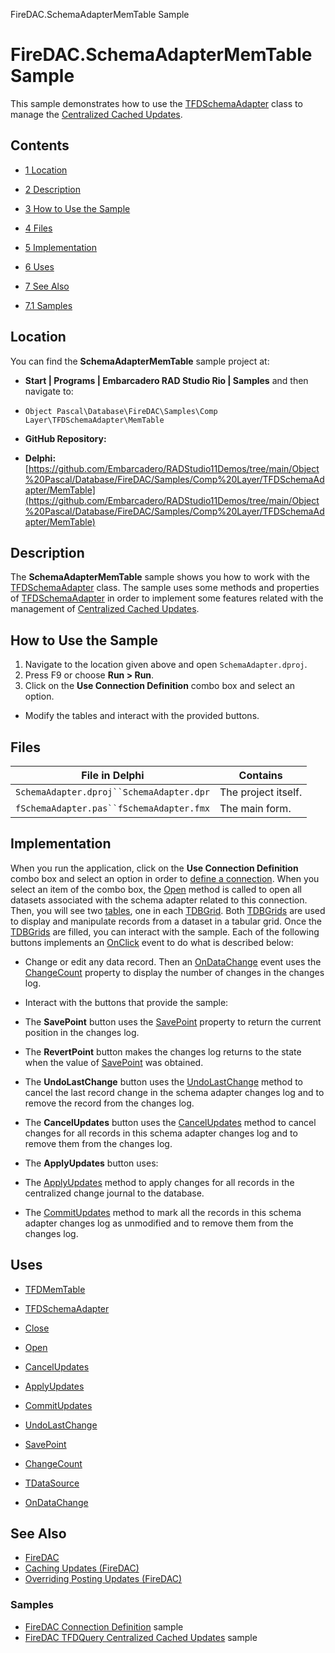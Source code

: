 FireDAC.SchemaAdapterMemTable Sample[]()
# FireDAC.SchemaAdapterMemTable Sample 


This sample demonstrates how to use the [TFDSchemaAdapter](http://docwiki.embarcadero.com/Libraries/en/FireDAC.Comp.Client.TFDSchemaAdapter) class to manage the [Centralized Cached Updates](http://docwiki.embarcadero.com/RADStudio/en/Caching_Updates_(FireDAC)).
## Contents



* [1 Location](#Location)
* [2 Description](#Description)
* [3 How to Use the Sample](#How_to_Use_the_Sample)
* [4 Files](#Files)
* [5 Implementation](#Implementation)
* [6 Uses](#Uses)
* [7 See Also](#See_Also)

* [7.1 Samples](#Samples)


## Location 

You can find the **SchemaAdapterMemTable** sample project at:
* **Start | Programs | Embarcadero RAD Studio Rio | Samples** and then navigate to:

* `Object Pascal\Database\FireDAC\Samples\Comp Layer\TFDSchemaAdapter\MemTable`

* **GitHub Repository:**

* **Delphi:**[https://github.com/Embarcadero/RADStudio11Demos/tree/main/Object%20Pascal/Database/FireDAC/Samples/Comp%20Layer/TFDSchemaAdapter/MemTable](https://github.com/Embarcadero/RADStudio11Demos/tree/main/Object%20Pascal/Database/FireDAC/Samples/Comp%20Layer/TFDSchemaAdapter/MemTable)

## Description 

The **SchemaAdapterMemTable** sample shows you how to work with the [TFDSchemaAdapter](http://docwiki.embarcadero.com/Libraries/en/FireDAC.Comp.Client.TFDSchemaAdapter) class. The sample uses some methods and properties of [TFDSchemaAdapter](http://docwiki.embarcadero.com/Libraries/en/FireDAC.Comp.Client.TFDSchemaAdapter) in order to implement some features related with the management of [Centralized Cached Updates](http://docwiki.embarcadero.com/RADStudio/en/Caching_Updates_(FireDAC)).
## How to Use the Sample 


1.  Navigate to the location given above and open `SchemaAdapter.dproj`.
2.  Press F9 or choose **Run > Run**.
3.  Click on the **Use Connection Definition** combo box and select an option.

*  Modify the tables and interact with the provided buttons.

## Files 



| File in Delphi                         | Contains          |
|----------------------------------------|-------------------|
|`SchemaAdapter.dproj``SchemaAdapter.dpr`|The project itself.|
|`fSchemaAdapter.pas``fSchemaAdapter.fmx`|The main form.     |


## Implementation 

When you run the application, click on the **Use Connection Definition** combo box and select an option in order to [define a connection](http://docwiki.embarcadero.com/RADStudio/en/Defining_Connection_(FireDAC)). When you select an item of the combo box, the [Open](http://docwiki.embarcadero.com/Libraries/en/FireDAC.Comp.Client.TFDCustomSchemaAdapter.Open) method is called to open all datasets associated with the schema adapter related to this connection. Then, you will see two [tables](http://docwiki.embarcadero.com/Libraries/en/FireDAC.Comp.Client.TFDMemTable), one in each [TDBGrid](http://docwiki.embarcadero.com/Libraries/en/Vcl.DBGrids.TDBGrid). Both [TDBGrids](http://docwiki.embarcadero.com/Libraries/en/Vcl.DBGrids.TDBGrid) are used to display and manipulate records from a dataset in a tabular grid. Once the [TDBGrids](http://docwiki.embarcadero.com/Libraries/en/Vcl.DBGrids.TDBGrid) are filled, you can interact with the sample. Each of the following buttons implements an [OnClick](http://docwiki.embarcadero.com/Libraries/en/Vcl.StdCtrls.TButton.OnClick) event to do what is described below:
*  Change or edit any data record. Then an [OnDataChange](http://docwiki.embarcadero.com/Libraries/en/Data.DB.TDataSource.OnDataChange) event uses the [ChangeCount](http://docwiki.embarcadero.com/Libraries/en/FireDAC.Comp.Client.TFDCustomSchemaAdapter.ChangeCount) property to display the number of changes in the changes log.
*  Interact with the buttons that provide the sample:

*  The **SavePoint** button uses the [SavePoint](http://docwiki.embarcadero.com/Libraries/en/FireDAC.Comp.Client.TFDCustomSchemaAdapter.SavePoint) property to return the current position in the changes log.
*  The **RevertPoint** button makes the changes log returns to the state when the value of [SavePoint](http://docwiki.embarcadero.com/Libraries/en/FireDAC.Comp.Client.TFDCustomSchemaAdapter.SavePoint) was obtained.
*  The **UndoLastChange** button uses the [UndoLastChange](http://docwiki.embarcadero.com/Libraries/en/FireDAC.Comp.Client.TFDCustomSchemaAdapter.UndoLastChange) method to cancel the last record change in the schema adapter changes log and to remove the record from the changes log.
*  The **CancelUpdates** button uses the [CancelUpdates](http://docwiki.embarcadero.com/Libraries/en/FireDAC.Comp.Client.TFDCustomSchemaAdapter.CancelUpdates) method to cancel changes for all records in this schema adapter changes log and to remove them from the changes log.
*  The **ApplyUpdates** button uses:

*  The [ApplyUpdates](http://docwiki.embarcadero.com/Libraries/en/FireDAC.Comp.Client.TFDCustomSchemaAdapter.ApplyUpdates) method to apply changes for all records in the centralized change journal to the database.
*  The [CommitUpdates](http://docwiki.embarcadero.com/Libraries/en/FireDAC.Comp.Client.TFDCustomSchemaAdapter.CommitUpdates) method to mark all the records in this schema adapter changes log as unmodified and to remove them from the changes log.

## Uses 


* [TFDMemTable](http://docwiki.embarcadero.com/Libraries/en/FireDAC.Comp.Client.TFDMemTable)
* [TFDSchemaAdapter](http://docwiki.embarcadero.com/Libraries/en/FireDAC.Comp.Client.TFDSchemaAdapter)

* [Close](http://docwiki.embarcadero.com/Libraries/en/FireDAC.Comp.Client.TFDCustomSchemaAdapter.Close)
* [Open](http://docwiki.embarcadero.com/Libraries/en/FireDAC.Comp.Client.TFDCustomSchemaAdapter.Open)
* [CancelUpdates](http://docwiki.embarcadero.com/Libraries/en/FireDAC.Comp.Client.TFDCustomSchemaAdapter.CancelUpdates)
* [ApplyUpdates](http://docwiki.embarcadero.com/Libraries/en/FireDAC.Comp.Client.TFDCustomSchemaAdapter.ApplyUpdates)
* [CommitUpdates](http://docwiki.embarcadero.com/Libraries/en/FireDAC.Comp.Client.TFDCustomSchemaAdapter.CommitUpdates)
* [UndoLastChange](http://docwiki.embarcadero.com/Libraries/en/FireDAC.Comp.Client.TFDCustomSchemaAdapter.UndoLastChange)
* [SavePoint](http://docwiki.embarcadero.com/Libraries/en/FireDAC.Comp.Client.TFDCustomSchemaAdapter.SavePoint)
* [ChangeCount](http://docwiki.embarcadero.com/Libraries/en/FireDAC.Comp.Client.TFDCustomSchemaAdapter.ChangeCount)

* [TDataSource](http://docwiki.embarcadero.com/Libraries/en/Data.DB.TDataSource)

* [OnDataChange](http://docwiki.embarcadero.com/Libraries/en/Data.DB.TDataSource.OnDataChange)

## See Also 


* [FireDAC](http://docwiki.embarcadero.com/RADStudio/en/FireDAC)
* [Caching Updates (FireDAC)](http://docwiki.embarcadero.com/RADStudio/en/Caching_Updates_(FireDAC))
* [Overriding Posting Updates (FireDAC)](http://docwiki.embarcadero.com/RADStudio/en/Overriding_Posting_Updates_(FireDAC))

### Samples 


* [FireDAC Connection Definition](http://docwiki.embarcadero.com/CodeExamples/en/FireDAC.ConnectionDefs_Sample) sample
* [FireDAC TFDQuery Centralized Cached Updates](http://docwiki.embarcadero.com/CodeExamples/en/FireDAC.TFDQuery.CentralizedCachedUpdates_Sample) sample





